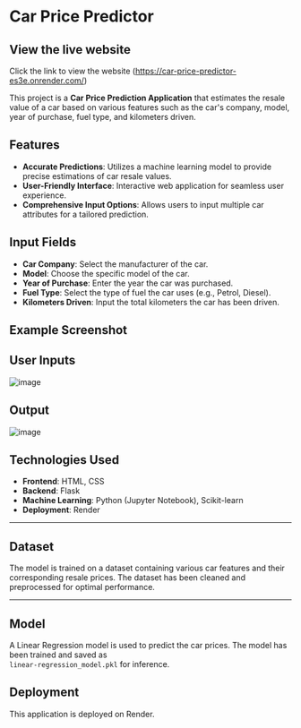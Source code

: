# Car Price Predictor

## View the live website
Click the link to view the website (https://car-price-predictor-es3e.onrender.com/)

This project is a **Car Price Prediction Application** that estimates the resale value of a car based on various features such as the car's company, model, year of purchase, fuel type, and kilometers driven.

## Features

- **Accurate Predictions**: Utilizes a machine learning model to provide precise estimations of car resale values.
- **User-Friendly Interface**: Interactive web application for seamless user experience.
- **Comprehensive Input Options**: Allows users to input multiple car attributes for a tailored prediction.

## Input Fields

- **Car Company**: Select the manufacturer of the car.
- **Model**: Choose the specific model of the car.
- **Year of Purchase**: Enter the year the car was purchased.
- **Fuel Type**: Select the type of fuel the car uses (e.g., Petrol, Diesel).
- **Kilometers Driven**: Input the total kilometers the car has been driven.

## Example Screenshot

## User Inputs

![image](https://github.com/user-attachments/assets/5c1874b7-1e98-4136-aaec-d32ef79c1475)

## Output

![image](https://github.com/user-attachments/assets/30507dd5-c61c-43e2-9585-aebb28092d22)

## Technologies Used

- **Frontend**: HTML, CSS
- **Backend**: Flask
- **Machine Learning**: Python (Jupyter Notebook), Scikit-learn
- **Deployment**: Render

---

## Dataset

The model is trained on a dataset containing various car features and their corresponding resale prices. The dataset has been cleaned and preprocessed for optimal performance.

---

## Model

A Linear Regression model is used to predict the car prices. The model has been trained and saved as  
`linear-regression_model.pkl` for inference.

## Deployment
This application is deployed on Render.





